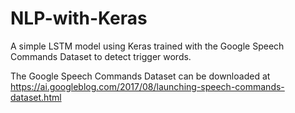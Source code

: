 # NLP-with-Keras
A simple LSTM model using Keras trained with the Google Speech Commands Dataset to detect trigger words.

The Google Speech Commands Dataset can be downloaded at https://ai.googleblog.com/2017/08/launching-speech-commands-dataset.html

